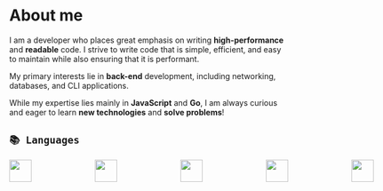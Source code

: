 # About me

I am a developer who places great emphasis on writing **high-performance** and **readable** code. I strive to write code that is simple, efficient, and easy to maintain while also ensuring that it is performant.

My primary interests lie in **back-end** development, including networking, databases, and CLI applications.

While my expertise lies mainly in **JavaScript** and **Go**, I am always curious and eager to learn **new technologies** and **solve problems**!
<br>

## `📚 Languages`
<div style="display:flex; gap: 55px;">
<img width="40" src="https://cdn.jsdelivr.net/gh/devicons/devicon/icons/html5/html5-original.svg" /> &nbsp;
<img width="40" src="https://cdn.jsdelivr.net/gh/devicons/devicon/icons/css3/css3-original.svg" /> &nbsp;    
<img width="40" src="https://cdn.jsdelivr.net/gh/devicons/devicon/icons/javascript/javascript-original.svg" /> &nbsp;
<img width="40" src="https://cdn.jsdelivr.net/gh/devicons/devicon/icons/typescript/typescript-original.svg" /> &nbsp;       
<img width="40" src="https://cdn.jsdelivr.net/gh/devicons/devicon/icons/python/python-original.svg" /> &nbsp;
<img width="40" src="https://cdn.jsdelivr.net/gh/devicons/devicon/icons/go/go-original-wordmark.svg" />&nbsp;
          
          
## `🔧 Toolset`
<img width="40" src="https://cdn.jsdelivr.net/gh/devicons/devicon/icons/nodejs/nodejs-original.svg" />&nbsp;
<img width="40" src="https://cdn.jsdelivr.net/gh/devicons/devicon/icons/tailwindcss/tailwindcss-plain.svg" />&nbsp;
<img width="40" src="https://cdn.jsdelivr.net/gh/devicons/devicon/icons/svelte/svelte-original.svg" />&nbsp;
<img width="40" src="https://cdn.jsdelivr.net/gh/devicons/devicon/icons/mysql/mysql-original-wordmark.svg" /> &nbsp;
<img width="40" src="https://cdn.jsdelivr.net/gh/devicons/devicon/icons/git/git-original.svg" />&nbsp;
<img width="40" src="https://cdn.jsdelivr.net/gh/devicons/devicon/icons/linux/linux-original.svg" />&nbsp;
<img width="40" src="https://cdn.jsdelivr.net/gh/devicons/devicon/icons/ssh/ssh-original-wordmark.svg" />&nbsp;
<img width="40" src="https://cdn.jsdelivr.net/gh/devicons/devicon/icons/vim/vim-original.svg" />&nbsp;
<img width="40" src="https://cdn.jsdelivr.net/gh/devicons/devicon/icons/vscode/vscode-original.svg" />&nbsp;
<img width="40" src="https://cdn.jsdelivr.net/gh/devicons/devicon/icons/googlecloud/googlecloud-original.svg" />&nbsp;

## `🔎 Have interest in`
<img width="40px" src="https://cdn.jsdelivr.net/gh/devicons/devicon/icons/rust/rust-plain.svg" />&nbsp;
<img width="40px" src="https://cdn.jsdelivr.net/gh/devicons/devicon/icons/c/c-original.svg" />&nbsp;
<img width="40px" src="https://cdn.jsdelivr.net/gh/devicons/devicon/icons/zig/zig-original.svg" />&nbsp;
<img width="40px" src="https://cdn.jsdelivr.net/gh/devicons/devicon/icons/redis/redis-original.svg" />&nbsp;
          
          
          
